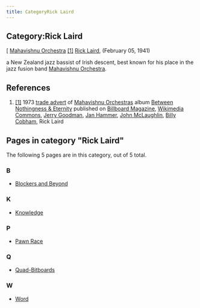 ```yaml
---
title: CategoryRick Laird
---
```

## Category:Rick Laird



\[ [Mahavishnu Orchestra](Category:Mahavishnu_Orchestra "Category:Mahavishnu Orchestra") <a id="cite-note-1" href="#cite-ref-1">[1]</a>
[Rick Laird](https://en.wikipedia.org/wiki/Rick_Laird), (February 05, 1941)

a New Zealand jazz bassist of Irish descent, best known for his place in the jazz fusion band [Mahavishnu Orchestra](Category:Mahavishnu_Orchestra "Category:Mahavishnu Orchestra").

## References

1. <a id="cite-ref-1" href="#cite-note-1">[1]</a> 1973 [trade advert](https://commons.wikimedia.org/wiki/File:Between_Nothingness_and_Eternity_trade_advert_1973.png) of [Mahavishnu Orchestras](Category:Mahavishnu_Orchestra "Category:Mahavishnu Orchestra")  album [Between Nothingness & Eternity](https://en.wikipedia.org/wiki/Between_Nothingness_%26_Eternity) published on [Billboard Magazine](<https://en.wikipedia.org/wiki/Billboard_(magazine)>), [Wikimedia Commons](https://en.wikipedia.org/wiki/Wikimedia_Commons), [Jerry Goodman](https://en.wikipedia.org/wiki/Jerry_Goodman), [Jan Hammer](Category:Jan_Hammer "Category:Jan Hammer"), [John McLaughlin](Category:John_McLaughlin "Category:John McLaughlin"), [Billy Cobham](Category:Billy_Cobham "Category:Billy Cobham"), Rick Laird

## Pages in category "Rick Laird"

The following 5 pages are in this category, out of 5 total.

### B

- [Blockers and Beyond](Blockers_and_Beyond "Blockers and Beyond")

### K

- [Knowledge](Knowledge "Knowledge")

### P

- [Pawn Race](Pawn_Race "Pawn Race")

### Q

- [Quad-Bitboards](Quad-Bitboards "Quad-Bitboards")

### W

- [Word](Word "Word")

